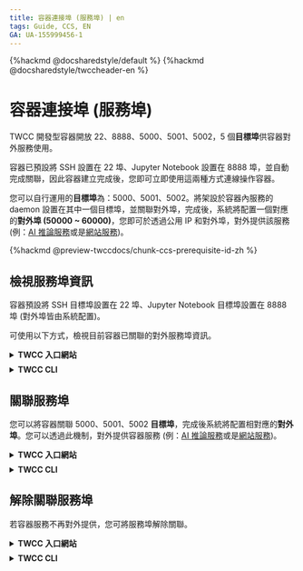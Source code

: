 ```yaml
---
title: 容器連接埠 (服務埠) | en
tags: Guide, CCS, EN
GA: UA-155999456-1
---
```


{%hackmd @docsharedstyle/default %}
{%hackmd @docsharedstyle/twccheader-en %}

# 容器連接埠 (服務埠)

TWCC 開發型容器開放 22、8888、5000、5001、5002，5 個**目標埠**供容器對外服務使用。

容器已預設將 SSH 設置在 22 埠、Jupyter Notebook 設置在 8888 埠，並自動完成關聯，因此容器建立完成後，您即可立即使用這兩種方式連線操作容器。

您可以自行運用的**目標埠**為：5000、5001、5002。將架設於容器內服務的 daemon 設置在其中一個目標埠，並關聯對外埠，完成後，系統將配置一個對應的**對外埠 (50000 ~ 60000)**，您即可於透過公用 IP 和對外埠，對外提供該服務 (例：[AI 推論服務](https://man.twcc.ai/@twccdocs/rkOTAaoa4?type=view)或是[網站服務](https://man.twcc.ai/@twccdocs/howto-ccs-config-service-port-zh))。

{%hackmd @preview-twccdocs/chunk-ccs-prerequisite-id-zh %}


## 檢視服務埠資訊

容器預設將 SSH 目標埠設置在 22 埠、Jupyter Notebook 目標埠設置在 8888 埠 (對外埠皆由系統配置)。

可使用以下方式，檢視目前容器已關聯的對外服務埠資訊。

<!-- 1 start -->

<details class="docspoiler">

<summary><b>TWCC 入口網站</b></summary>

<br>

將頁面下拉至「**網路與連線**」區塊 > 「**連接埠**」，已關聯的服務埠資訊顯示於左下方。

![](https://cos.twcc.ai/SYS-MANUAL/uploads/upload_3db2368926911e1dc903a10389c49811.png)

</details>

<!-- Space -->

<div style="height:8px"></div>

<!-- 2. start -->

<details class="docspoiler">

<summary><b>TWCC CLI</b></summary>

<br>

檢視 ID **`886330`** 容器已關聯的服務埠資訊。

```bash
$ twccli ls ccs -p -s 886330
```

</details>



## 關聯服務埠

您可以將容器關聯 5000、5001、5002 **目標埠**，完成後系統將配置相對應的**對外埠**。您可以透過此機制，對外提供容器服務 (例：[AI 推論服務](https://man.twcc.ai/@twccdocs/rkOTAaoa4?type=view)或是[網站服務](https://man.twcc.ai/@twccdocs/howto-ccs-config-service-port-zh))。

<!-- 1 start -->

<details class="docspoiler">

<summary><b>TWCC 入口網站</b></summary>

<br>

- 點選「**關聯**」服務埠 :arrow_right: 勾選服務 daemon 的所在埠號 `5002` :arrow_right: 點選「**確認**」
        
![](https://i.imgur.com/d6O2sWE.png)
        
- 完成後，系統將分配一個「**對外埠**」(`53055`)，對應至目標埠 (`5002`)
        
![](https://i.imgur.com/a9wXd1e.png)

</details>

<!-- Space -->

<div style="height:8px"></div>

<!-- 2. start -->

<details class="docspoiler">

<summary><b>TWCC CLI</b></summary>

<br>

- 為 ID `886330` 容器，關聯 `5000` 的對外服務埠
```bash
$ twccli net ccs -p 5000 -open -s 886330
```

- 完成後，可使用[檢視](#檢視服務埠資訊)的指令，檢視系統配置的目標埠號。
</details>


## 解除關聯服務埠

若容器服務不再對外提供，您可將服務埠解除關聯。


<!-- 1 start -->

<details class="docspoiler">

<summary><b>TWCC 入口網站</b></summary>

<br>

於容器管理頁面，點選「<b>分離</b>」

![](https://cos.twcc.ai/SYS-MANUAL/uploads/upload_a709233f197d7a361443acbd4d7ea99e.png)

再勾選欲分離的埠號，點選「**確認**」，即可成功分離。

![](https://cos.twcc.ai/SYS-MANUAL/uploads/upload_c8781033f4b4f8b1bb475d388d4a724f.png)

</details>

<!-- Space -->

<div style="height:8px"></div>

<!-- 2. start -->

<details class="docspoiler">

<summary><b>TWCC CLI</b></summary>

<br>

將 ID`886330`的容器，解除 `5000` 對外服務埠關聯
```bash
$ twccli net ccs -p 5000 -close -s 886330
```

</details>


